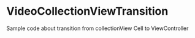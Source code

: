 # VideoCollectionViewTransition
Sample code about transition from collectionView Cell to ViewController
